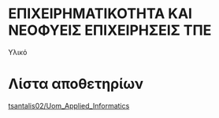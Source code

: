 # ΕΠΙΧΕΙΡΗΜΑΤΙΚΟΤΗΤΑ ΚΑΙ ΝΕΟΦΥΕΙΣ ΕΠΙΧΕΙΡΗΣΕΙΣ ΤΠΕ

Υλικό

# Λίστα αποθετηρίων

[tsantalis02/Uom_Applied_Informatics](https://github.com/tsantalis02/Uom_Applied_Informatics/tree/main/Semester_06/Digital_Enterpreneurship)
